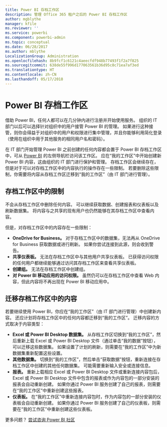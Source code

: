 ```yaml
---
title: Power BI 存档工作区
description: 管理 Office 365 租户之后的 Power BI 存档工作区
author: mgblythe
manager: kfile
ms.reviewer: ''
ms.service: powerbi
ms.component: powerbi-admin
ms.topic: conceptual
ms.date: 06/28/2017
ms.author: mblythe
LocalizationGroup: Administration
ms.openlocfilehash: 8b9fcf1c6121c4aeecfdf948b77493f1f2a7f825
ms.sourcegitcommit: 638de55f996d177063561b36d95c8c71ea7af3ed
ms.translationtype: HT
ms.contentlocale: zh-CN
ms.lasthandoff: 05/17/2018
---
```

# <a name="power-bi-archived-workspace"></a>Power BI 存档工作区
借助 Power BI，任何人都可以在几分钟内进行注册并开始使用服务。  组织的 IT 部门以后可以选择针对组织中的用户接管 Power BI 的管理。  如果进行这种接管，则你会得益于对组织中的用户和权限进行集中管理，并且你能够利用简化登录（使用在组织中用于其他服务的相同用户名和密码）。 

在 IT 部门开始管理 Power BI 之前创建的任何内容都会置于 Power BI 存档工作区中，可从 [Power BI](https://app.powerbi.com) 的左侧导航栏访问该工作区。  应在“我的工作区”中开始创建新 Power BI 内容，这由组织的 IT 部门进行保护和管理。  存档工作区会继续存在，但是对于可以对存档工作区中的内容执行的操作存在一些限制。  若要删除这些限制，你需要将内容从存档工作区迁移到“我的工作区”（由 IT 部门进行管理）。

## <a name="restrictions-in-your-archived-workspace"></a>存档工作区中的限制
不会从存档工作区中删除任何内容。  可以继续获取数据、创建报表和仪表板以及刷新数据集。  将内容与之共享的现有用户也仍然能够在其存档工作区中查看内容。

但是，对存档工作区中的内容存在一些限制：

* **OneDrive for Business。**  对于存档工作区中的数据集，无法再从 OneDrive for Business 获取数据或进行刷新。  如果你尝试连接到此源，则会收到警告。
* **共享仪表板。**  无法在存档工作区中与其他用户共享仪表板。  已获得访问权限的任何用户都继续能够通过访问其存档工作区来查看共享仪表板。
* **创建组。**  无法在存档工作区中创建组。
* **对 Power BI 移动应用的访问权限。**  虽然仍可以在存档工作区中查看 Web 内容，但此内容将不再出现在 Power BI 移动应用中。

## <a name="migrating-content-in-your-archived-workspace"></a>迁移存档工作区中的内容
若要继续使用 Power BI，你应在“我的工作区”（由 IT 部门进行管理）中创建新内容。   还应计划将存档工作区中的任何内容都迁移到“我的工作区”。  迁移内容的方式取决于内容类型：

* **Excel 或 Power BI Desktop 数据集。**  从存档工作区切换到“我的工作区”，然后重新上载 Excel 或 Power BI Desktop 文件（通过单击“我的数据”按钮），可以迁移这些数据集。  如果设置了计划的刷新，则需要在“我的工作区”中为新数据集重新配置这些设置。
* **其他数据集。**  切换到“我的工作区”，然后单击“获取数据”按钮，重新连接在存档工作区中创建的其他任何数据集。  可能需要重新输入安全或连接信息。
* **报表。**  重新上载相应 Excel 或 Power BI Desktop 文件或重新连接内容包后，Excel 或 Power BI Desktop 文件中包含的报表或作为内容包的一部分安装的报表会自动重新创建。  如果你通过 Power BI 服务创建了自己的报表，则需要在“我的工作区”中重新创建这些报表。
* **仪表板。**  在“我的工作区”中重新连接内容包时，作为内容包的一部分安装的仪表板会自动重新创建。  如果你通过 Power BI 服务创建了自己的仪表板，则需要在“我的工作区”中重新创建这些仪表板。

更多问题？ [尝试咨询 Power BI 社区](http://community.powerbi.com/)

